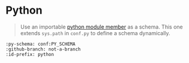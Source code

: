 # Python

> Use an importable [python module member](../use/advanced.md#python) as a schema. This
> one extends `sys.path` in `conf.py` to define a schema dynamically.

```{github-pr} deathbeds/prjsf
:py-schema: conf:PY_SCHEMA
:github-branch: not-a-branch
:id-prefix: python
```
